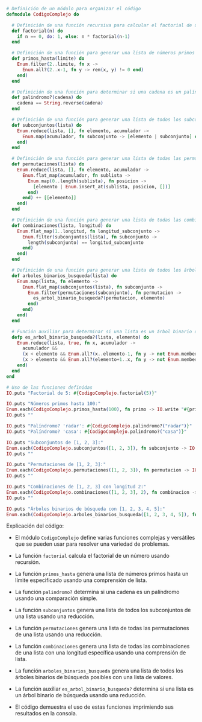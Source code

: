```elixir
# Definición de un módulo para organizar el código
defmodule CodigoComplejo do

  # Definición de una función recursiva para calcular el factorial de un número
  def factorial(n) do
    if n == 0, do: 1, else: n * factorial(n-1)
  end

  # Definición de una función para generar una lista de números primos hasta un límite especificado
  def primos_hasta(limite) do
    Enum.filter(2..limite, fn x ->
      Enum.all?(2..x-1, fn y -> rem(x, y) != 0 end)
    end)
  end

  # Definición de una función para determinar si una cadena es un palíndromo
  def palindromo?(cadena) do
    cadena == String.reverse(cadena)
  end

  # Definición de una función para generar una lista de todos los subconjuntos de una lista
  def subconjuntos(lista) do
    Enum.reduce(lista, [], fn elemento, acumulador ->
      Enum.map(acumulador, fn subconjunto -> [elemento | subconjunto] end) ++ [elemento]
    end)
  end

  # Definición de una función para generar una lista de todas las permutaciones de una lista
  def permutaciones(lista) do
    Enum.reduce(lista, [], fn elemento, acumulador ->
      Enum.flat_map(acumulador, fn sublista ->
        Enum.map(0..length(sublista), fn posicion ->
          [elemento | Enum.insert_at(sublista, posicion, [])]
        end)
      end) ++ [[elemento]]
    end)
  end

  # Definición de una función para generar una lista de todas las combinaciones de una lista
  def combinaciones(lista, longitud) do
    Enum.flat_map(1..longitud, fn longitud_subconjunto ->
      Enum.filter(subconjuntos(lista), fn subconjunto ->
        length(subconjunto) == longitud_subconjunto
      end)
    end)
  end

  # Definición de una función para generar una lista de todos los árboles binarios de búsqueda posibles con una lista de valores
  def arboles_binarios_busqueda(lista) do
    Enum.map(lista, fn elemento ->
      Enum.flat_map(subconjuntos(lista), fn subconjunto ->
        Enum.filter(permutaciones(subconjunto), fn permutacion ->
          es_arbol_binario_busqueda?(permutacion, elemento)
        end)
      end)
    end)
  end

  # Función auxiliar para determinar si una lista es un árbol binario de búsqueda
  defp es_arbol_binario_busqueda?(lista, elemento) do
    Enum.reduce(lista, true, fn x, acumulador ->
      acumulador &&
      (x < elemento && Enum.all?(x..elemento-1, fn y -> not Enum.member?(lista, y) end)) ||
      (x > elemento && Enum.all?(elemento+1..x, fn y -> not Enum.member?(lista, y) end))
    end)
  end
end

# Uso de las funciones definidas
IO.puts "Factorial de 5: #{CodigoComplejo.factorial(5)}"

IO.puts "Números primos hasta 100:"
Enum.each(CodigoComplejo.primos_hasta(100), fn primo -> IO.write "#{primo} " end)
IO.puts ""

IO.puts "Palíndromo? 'radar': #{CodigoComplejo.palindromo?("radar")}"
IO.puts "Palíndromo? 'casa': #{CodigoComplejo.palindromo?("casa")}"

IO.puts "Subconjuntos de [1, 2, 3]:"
Enum.each(CodigoComplejo.subconjuntos([1, 2, 3]), fn subconjunto -> IO.write "#{subconjunto} " end)
IO.puts ""

IO.puts "Permutaciones de [1, 2, 3]:"
Enum.each(CodigoComplejo.permutaciones([1, 2, 3]), fn permutacion -> IO.write "#{permutacion} " end)
IO.puts ""

IO.puts "Combinaciones de [1, 2, 3] con longitud 2:"
Enum.each(CodigoComplejo.combinaciones([1, 2, 3], 2), fn combinacion -> IO.write "#{combinacion} " end)
IO.puts ""

IO.puts "Árboles binarios de búsqueda con [1, 2, 3, 4, 5]:"
Enum.each(CodigoComplejo.arboles_binarios_busqueda([1, 2, 3, 4, 5]), fn arbol -> IO.write "#{arbol}\n" end)
```

Explicación del código:

* El módulo `CodigoComplejo` define varias funciones complejas y versátiles que se pueden usar para resolver una variedad de problemas.

* La función `factorial` calcula el factorial de un número usando recursión.

* La función `primos_hasta` genera una lista de números primos hasta un límite especificado usando una comprensión de lista.

* La función `palindromo?` determina si una cadena es un palíndromo usando una comparación simple.

* La función `subconjuntos` genera una lista de todos los subconjuntos de una lista usando una reducción.

* La función `permutaciones` genera una lista de todas las permutaciones de una lista usando una reducción.

* La función `combinaciones` genera una lista de todas las combinaciones de una lista con una longitud específica usando una comprensión de lista.

* La función `arboles_binarios_busqueda` genera una lista de todos los árboles binarios de búsqueda posibles con una lista de valores.

* La función auxiliar `es_arbol_binario_busqueda?` determina si una lista es un árbol binario de búsqueda usando una reducción.

* El código demuestra el uso de estas funciones imprimiendo sus resultados en la consola.